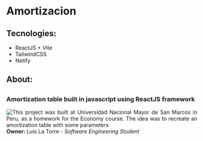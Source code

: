 <h1>Amortizacion</h1>
<h2>Tecnologies:</h2>
<ul>
    <li>ReactJS + Vite</li>
    <li>TailwindCSS</li>
    <li>Netify</li>
</ul>
<h2>About:<h2>
<h3>
    Amortization table built in javascript using ReactJS framework 
</h3>
<div>
    <img src="https://www.google.com/url?sa=i&url=https%3A%2F%2Fes.m.wikipedia.org%2Fwiki%2FArchivo%3AUNMSM_coatofarms_seal.svg&psig=AOvVaw23JrXh58cpjT2a-xDiBTs3&ust=1686930687481000&source=images&cd=vfe&ved=0CBEQjRxqFwoTCKDUptXQxf8CFQAAAAAdAAAAABAE"
    style="float: left; width=100px; height=100px"/>
    <p style="text-align: justify;">
        This project was built at Universidad Nacional Mayor de San Marcos
        in Peru, as a homework for the Economy course. The idea was to
        recreate an amortization table with some parameters<br/>
        <strong>Owner: </strong> Luis La Torre - <i>Software Engineering Student</i>
    </p>
</div>
